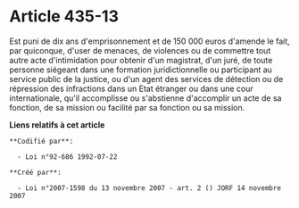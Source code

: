 # Article 435-13

Est puni de dix ans d'emprisonnement et de 150 000 euros d'amende le fait, par quiconque, d'user de menaces, de violences ou
de commettre tout autre acte d'intimidation pour obtenir d'un magistrat, d'un juré, de toute personne siégeant dans une
formation juridictionnelle ou participant au service public de la justice, ou d'un agent des services de détection ou de
répression des infractions dans un Etat étranger ou dans une cour internationale, qu'il accomplisse ou s'abstienne
d'accomplir un acte de sa fonction, de sa mission ou facilité par sa fonction ou sa mission.

**Liens relatifs à cet article**

	**Codifié par**:

	  - Loi n°92-686 1992-07-22

	**Créé par**:

	  - Loi n°2007-1598 du 13 novembre 2007 - art. 2 () JORF 14 novembre 2007
